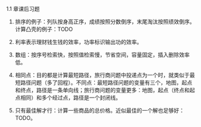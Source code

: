 1.1 章课后习题

1. 排序的例子：列队按身高正序，成绩按照分数倒序，末尾淘汰按照绩效倒序。计算凸壳的例子：TODO

2. 利率表示理财钱生钱的效率，功率标识输出功的效率。

3. 数组：按序号检索快，按照值检索慢，节省空间，容量固定，插入删除效率低。

4. 相同点：目的都是计算最短路径，旅行商问题中投递点为一个时，就类似于最短路径问题（多了回程）。不同点：最短路径问题的变量有三个，地图，起点和终点，路径是一条单向线；旅行商问题的变量更多：地图，起点（终点和起点相同）和多个经过点，路径是一个封闭线。

5. 只有最佳解才行：计算一些商品的总价格。近似最佳的一个解也足够好：TODO。
